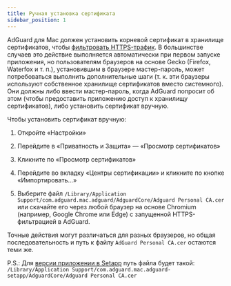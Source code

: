 ```yaml
---
title: Ручная установка сертификата
sidebar_position: 1
---
```


AdGuard для Mac должен установить корневой сертификат в хранилище сертификатов, чтобы [фильтровать HTTPS-трафик](https://kb.adguard.com/ru/general/https-filtering). В большинстве случаев это действие выполняется автоматически при первом запуске приложения, но пользователям браузеров на основе Gecko (Firefox, Waterfox и т. п.), установившим в браузере мастер-пароль, может потребоваться выполнить дополнительные шаги (т. к. эти браузеры используют собственное хранилище сертификатов вместо системного). Они должны либо ввести мастер-пароль, когда AdGuard попросит об этом (чтобы предоставить приложению доступ к хранилищу сертификатов), либо установить сертификат вручную.

Чтобы установить сертификат вручную:

  1. Откройте «Настройки»

  2. Перейдите в «Приватность и Защита» — «Просмотр сертификатов»

  3. Кликните по «Просмотр сертификатов»

  4. Перейдите во вкладку «Центры сертификации» и кликните по кнопке «Импортировать...»

  5. Выберите файл `/Library/Application Support/com.adguard.mac.adguard/AdguardCore/Adguard Personal CA.cer` или скачайте его через любой браузер на основе Chromium (например, Google Chrome или Edge) с запущенной HTTPS-фильтрацией в AdGuard.

Точные действия могут различаться для разных браузеров, но общая последовательность и путь к файлу `AdGuard Personal CA.cer` остаются теми же.

P.S.: Для [версии приложении в Setapp](https://setapp.com/apps/adguard) путь файла будет такой: `/Library/Application Support/com.adguard.mac.adguard-setapp/AdguardCore/Adguard Personal CA.cer`